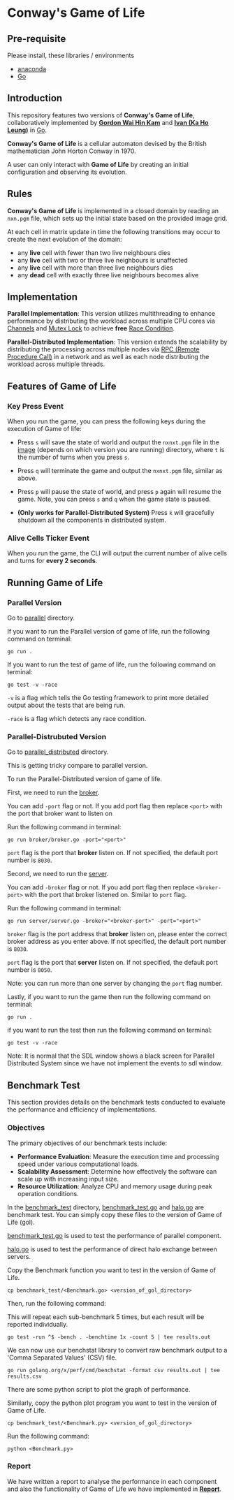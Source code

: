 # Conway's Game of Life

## Pre-requisite 

Please install, these libraries / environments
- [anaconda](https://www.anaconda.com/download)
- [Go](https://go.dev/doc/install)

## Introduction

This repository features two versions of **Conway's Game of Life**, collaboratively implemented by [**Gordon Wai Hin Kam**](https://github.com/li23179) and [**Ivan (Ka Ho Leung)**](https://github.com/nm22031) in [Go](https://go.dev/).

**Conway's Game of Life** is a cellular automaton devised by the British mathematician John Horton Conway in 1970. 

A user can only interact with **Game of Life** by creating an initial configuration and observing its evolution.

## Rules
**Conway's Game of Life** is implemented in a closed domain by reading an `nxn.pgm` file, which sets up the initial state based on the provided image grid.

At each cell in matrix update in time the following transitions may occur to create the next evolution of the domain:

- any **live** cell with fewer than two live neighbours dies
- any **live** cell with two or three live neighbours is unaffected
- any **live** cell with more than three live neighbours dies
- any **dead** cell with exactly three live neighbours becomes alive

## Implementation

**Parallel Implementation**: This version utilizes multithreading to enhance performance by distributing the workload across multiple CPU cores via [Channels](https://gobyexample.com/channels) and [Mutex Lock](https://gobyexample.com/mutexes) to achieve **free** [Race Condition](https://en.wikipedia.org/wiki/Race_condition).

**Parallel-Distributed Implementation**: This version extends the scalability by distributing the processing across multiple nodes via [RPC (Remote Procedure Call)](https://en.wikipedia.org/wiki/Remote_procedure_call) in a network and as well as each node distributing the workload across multiple threads.

## Features of Game of Life

### Key Press Event

When you run the game, you can press the following keys during the execution of Game of life:

- Press `s` will save the state of world and output the `nxnxt.pgm` file in the [image](/parallel/) (depends on which version you are running) directory, where `t` is the number of turns when you press `s`.

- Press `q` will terminate the game and output the `nxnxt.pgm` file, similar as above.

- Press `p` will pause the state of world, and press `p` again will resume the game. Note, you can press `s` and `q` when the game state is paused.


- **(Only works for Parallel-Distributed System)** Press `k` will gracefully shutdown all the components in distributed system.

### Alive Cells Ticker Event
When you run the game, the CLI will output the current number of alive cells and turns for **every 2 seconds**.

## Running Game of Life

### Parallel Version

Go to [parallel](/parallel/) directory.

If you want to run the Parallel version of game of life, run the following command on terminal: 
```
go run .
```

If you want to run the test of game of life, run the following command on terminal:
```
go test -v -race
```

`-v` is a flag which tells the Go testing framework to print more detailed output about the tests that are being run.

`-race` is a flag which detects any race condition.

### Parallel-Distrubuted Version

Go to [parallel_distributed](/parallel_distributed/) directory.

This is getting tricky compare to parallel version.

To run the Parallel-Distributed version of game of life. 

First, we need to run the [broker](/parallel_distributed/broker/).

You can add `-port` flag or not. If you add port flag then replace `<port>` with the port that broker want to listen on

Run the following command in terminal:
```
go run broker/broker.go -port="<port>"
```

`port` flag is the port that **broker** listen on. If not specified, the default port number is `8030`.

Second, we need to run the [server](/parallel_distributed/server/).

You can add `-broker` flag or not. If you add port flag then replace `<broker-port>` with the port that broker listened on. Similar to `port` flag.

Run the following command in terminal:
```
go run server/server.go -broker="<broker-port>" -port="<port>"
```

`broker` flag is the port address that **broker** listen on, please enter the correct broker address as you enter above. If not specified, the default port number is `8030`.

`port` flag is the port that **server** listen on. If not specified, the default port number is `8050`.

Note: you can run more than one server by changing the `port` flag number.

Lastly, if you want to run the game then run the following command on terminal:
```
go run .
```
if you want to run the test then run the following command on terminal:
```
go test -v -race
```

Note: It is normal that the SDL window shows a black screen for Parallel Distributed System since we have not implement the events to sdl window.

## Benchmark Test

This section provides details on the benchmark tests conducted to evaluate the performance and efficiency of implementations.

### Objectives
The primary objectives of our benchmark tests include:

- **Performance Evaluation**: Measure the execution time and processing speed under various computational loads.
- **Scalability Assessment**: Determine how effectively the software can scale up with increasing input size.
- **Resource Utilization**: Analyze CPU and memory usage during peak operation conditions.

In the [benchmark_test](/benchmark_test/) directory, [benchmark_test.go](/benchmark_test/benchmark_test.go) and [halo.go](/benchmark_test/halo.go) are benchmark test. You can simply copy these files to the version of Game of Life (gol).

[benchmark_test.go](/benchmark_test/benchmark_test.go) is used to test the performance of parallel component.

[halo.go](/benchmark_test/halo.go) is used to test the performance of direct halo exchange between servers.

Copy the Benchmark function you want to test in the version of Game of Life.
```
cp benchmark_test/<Benchmark.go> <version_of_gol_directory>
```

Then, run the following command:

This will repeat each sub-benchmark 5 times, but each result will be reported individually.

```
go test -run ^$ -bench . -benchtime 1x -count 5 | tee results.out
```

We can now use our benchstat library to convert raw benchmark output to a 'Comma Separated Values' (CSV) file.

```
go run golang.org/x/perf/cmd/benchstat -format csv results.out | tee results.csv
```

There are some python script to plot the graph of performance.

Similarly, copy the python plot program you want to test in the version of Game of Life.
```
cp benchmark_test/<Benchmark.py> <version_of_gol_directory>
```

Run the following command:
```
python <Benchmark.py>
```

### Report

We have written a report to analyse the performance in each component and also the functionality of Game of Life we have implemented in [**Report**](/report.pdf).
